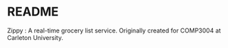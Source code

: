 # README

Zippy : A real-time grocery list service. Originally created for COMP3004 at Carleton University.

